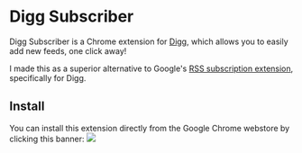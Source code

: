 # Digg Subscriber

Digg Subscriber is a Chrome extension for [Digg](https://digg.com/reader),
which allows you to easily add new feeds, one click away!

I made this as a superior alternative to Google's
[RSS subscription extension](http://bit.ly/googlerss-extension), specifically for Digg.

## Install

You can install this extension directly from the
Google Chrome webstore by clicking this banner:
[<img src='https://developers.google.com/chrome/web-store/images/branding/ChromeWebStore_BadgeWBorder_v2_206x58.png'>](http://bit.ly/digg-subscriber)

